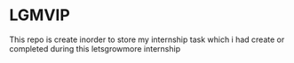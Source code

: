 # LGMVIP
This repo is create inorder to store my internship task which i had create or completed during this letsgrowmore internship 
